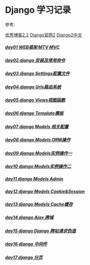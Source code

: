 # Django 学习记录

参考:

[优秀博客2.2](http://docs.30c.org/djangobook2/)
[Django官网2](https://docs.djangoproject.com/en/2.2/)
[Django2中文](http://www.liujiangblog.com/course/django/2)

##### [day01 WEB框架 MTV MVC](https://github.com/xiaozhiqi2000/learn_django/tree/master/day01#%E4%BB%8A%E5%A4%A9%E4%B8%BB%E8%A6%81%E5%86%85%E5%AE%B9)
##### [day02 django 安装及常用命令](https://github.com/xiaozhiqi2000/learn_django/tree/master/day02#%E4%BB%8A%E5%A4%A9%E4%B8%BB%E8%A6%81%E5%86%85%E5%AE%B9)
##### [day03 django Settings配置文件](https://github.com/xiaozhiqi2000/learn_django/tree/master/day03#%E4%BB%8A%E5%A4%A9%E4%B8%BB%E8%A6%81%E5%86%85%E5%AE%B9)
##### [day04 django Urls路由系统](https://github.com/xiaozhiqi2000/learn_django/tree/master/day04#%E4%BB%8A%E5%A4%A9%E4%B8%BB%E8%A6%81%E5%86%85%E5%AE%B9)
##### [day05 django Views视图函数](https://github.com/xiaozhiqi2000/learn_django/tree/master/day05#%E4%BB%8A%E5%A4%A9%E4%B8%BB%E8%A6%81%E5%86%85%E5%AE%B9)
##### [day06 django Template模板](https://github.com/xiaozhiqi2000/learn_django/tree/master/day06#%E4%BB%8A%E5%A4%A9%E4%B8%BB%E8%A6%81%E5%86%85%E5%AE%B9)
##### [day07 django Models 相关配置](https://github.com/xiaozhiqi2000/learn_django/tree/master/day07#%E4%BB%8A%E5%A4%A9%E4%B8%BB%E8%A6%81%E5%86%85%E5%AE%B9)
##### [day08 django Models ORM操作](https://github.com/xiaozhiqi2000/learn_django/tree/master/day08#%E4%BB%8A%E5%A4%A9%E4%B8%BB%E8%A6%81%E5%86%85%E5%AE%B9)
##### [day09 django Models实例操作一](https://github.com/xiaozhiqi2000/learn_django/tree/master/day09#%E4%BB%8A%E5%A4%A9%E4%B8%BB%E8%A6%81%E5%86%85%E5%AE%B9)
##### [day10 django Models实例操作二](https://github.com/xiaozhiqi2000/learn_django/tree/master/day10#%E4%BB%8A%E5%A4%A9%E4%B8%BB%E8%A6%81%E5%86%85%E5%AE%B9)
##### [day11 django Models Admin](https://github.com/xiaozhiqi2000/learn_django/tree/master/day11#%E4%BB%8A%E5%A4%A9%E4%B8%BB%E8%A6%81%E5%86%85%E5%AE%B9)
##### [day12 django Models Cookie&Session](https://github.com/xiaozhiqi2000/learn_django/tree/master/day12#%E4%BB%8A%E5%A4%A9%E4%B8%BB%E8%A6%81%E5%86%85%E5%AE%B9)
##### [day13 django Models Cache缓存](https://github.com/xiaozhiqi2000/learn_django/tree/master/day13#%E4%BB%8A%E5%A4%A9%E4%B8%BB%E8%A6%81%E5%86%85%E5%AE%B9)
##### [day14 django Ajax 跨域](https://github.com/xiaozhiqi2000/learn_django/tree/master/day14#%E4%BB%8A%E5%A4%A9%E4%B8%BB%E8%A6%81%E5%86%85%E5%AE%B9)
##### [day15 django Django 跨站请求伪造]()
##### [day16 django 中间件]()
##### [day17 django 分页]()
